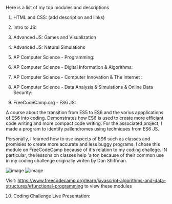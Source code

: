 Here is a list of my top modules and descriptions

1. HTML and CSS:
  (add description and links)
2. Intro to JS:

3. Advanced JS: Games and Visualization

4. Advanced JS: Natural Simulations

5. AP Computer Science - Programming:

6. AP Computer Science - Digital Information & Algorithms:

7. AP Computer Science - Computer Innovation & The Internet :

8. AP Computer Science - Data Analysis & Simulations & Online Data Security:

9. FreeCodeCamp.org - ES6 JS:

A course about the transition from ES5 to ES6 and the varius appplications of ES6 into coding. 
Demonstrates how ES6 is used to create more efficiant code writing and more compact code writing.
For the associated project, I made a program to identify pallendromes using techniques from ES6 
JS.


Personally, I learned how to use aspects of ES6 such as classes and promisies to create more accurate
and less buggy programs. I chose this module on FreeCodeCamp because of it's relation to my coding challege. 
IN particular, the lessons on classes help 'a ton because of their common use in my coding challenge
originally writen by Dan Shiffman. 

![image](https://user-images.githubusercontent.com/36045753/114060179-1c5d6880-9863-11eb-815d-4dcc50bfefe3.png)
![image](https://user-images.githubusercontent.com/36045753/114060250-31d29280-9863-11eb-9ec3-81180a1d91b7.png)

Visit: https://www.freecodecamp.org/learn/javascript-algorithms-and-data-structures/#functional-programming  to view these modules 

10. Coding Challenge Live Presentation:
